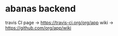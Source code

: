 # abanas backend

travis CI page -> https://travis-ci.org/org/app
wiki -> https://github.com/org/app/wiki

